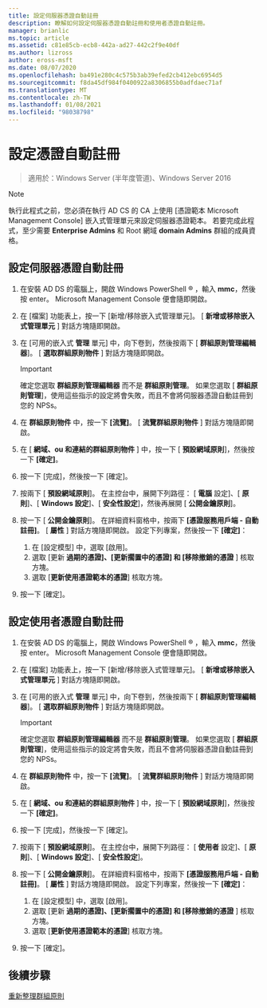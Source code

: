 ```yaml
---
title: 設定伺服器憑證自動註冊
description: 瞭解如何設定伺服器憑證自動註冊和使用者憑證自動註冊。
manager: brianlic
ms.topic: article
ms.assetid: c81e85cb-ecb8-442a-ad27-442c2f9e40df
ms.author: lizross
author: eross-msft
ms.date: 08/07/2020
ms.openlocfilehash: ba491e280c4c575b3ab39efed2cb412ebc6954d5
ms.sourcegitcommit: f8da45df984f0400922a8306855b0adfdaec71af
ms.translationtype: MT
ms.contentlocale: zh-TW
ms.lasthandoff: 01/08/2021
ms.locfileid: "98038798"
---
```

# <a name="configure-certificate-auto-enrollment"></a>設定憑證自動註冊

>適用於：Windows Server (半年度管道)、Windows Server 2016

> [!NOTE]
> 執行此程式之前，您必須在執行 AD CS 的 CA 上使用 [憑證範本 Microsoft Management Console] 嵌入式管理單元來設定伺服器憑證範本。
若要完成此程式，至少需要 **Enterprise Admins** 和 Root 網域 **domain Admins** 群組的成員資格。

## <a name="configure-server-certificate-auto-enrollment"></a>設定伺服器憑證自動註冊

1. 在安裝 AD DS 的電腦上，開啟 Windows PowerShell &reg; ，輸入 **mmc**，然後按 enter。 Microsoft Management Console 便會隨即開啟。
2. 在 [檔案] 功能表上，按一下 [新增/移除嵌入式管理單元]。 [ **新增或移除嵌入式管理單元** ] 對話方塊隨即開啟。
3. 在 [可用的嵌入式 **管理** 單元] 中，向下卷到，然後按兩下 [ **群組原則管理編輯器**]。 [ **選取群組原則物件** ] 對話方塊隨即開啟。

     > [!IMPORTANT]
     > 確定您選取 **群組原則管理編輯器** 而不是 **群組原則管理**。 如果您選取 [ **群組原則管理**]，使用這些指示的設定將會失敗，而且不會將伺服器憑證自動註冊到您的 NPSs。

4. 在 **群組原則物件** 中，按一下 **[流覽]**。 [ **流覽群組原則物件** ] 對話方塊隨即開啟。
5. 在 [ **網域、ou 和連結的群組原則物件** ] 中，按一下 [ **預設網域原則**]，然後按一下 **[確定]**。
6. 按一下 [完成]，然後按一下 [確定]。
7. 按兩下 [ **預設網域原則**]。 在主控台中，展開下列路徑： [ **電腦** 設定]、[ **原則**]、[ **Windows 設定**]、[ **安全性設定**]，然後再展開 [ **公開金鑰原則**]。
8. 按一下 [ **公開金鑰原則**]。 在詳細資料窗格中，按兩下 **[憑證服務用戶端 - 自動註冊]**。 [ **屬性** ] 對話方塊隨即開啟。 設定下列專案，然後按一下 **[確定]**：

     1. 在 [設定模型] 中，選取 [啟用]。
     2. 選取 [更新 **過期的憑證]、[更新擱置中的憑證] 和 [移除撤銷的憑證** ] 核取方塊。
     3. 選取 [**更新使用憑證範本的憑證**] 核取方塊。

9. 按一下 [確定]。

## <a name="configure-user-certificate-auto-enrollment"></a>設定使用者憑證自動註冊

1. 在安裝 AD DS 的電腦上，開啟 Windows PowerShell &reg; ，輸入 **mmc**，然後按 enter。 Microsoft Management Console 便會隨即開啟。
2. 在 [檔案] 功能表上，按一下 [新增/移除嵌入式管理單元]。 [ **新增或移除嵌入式管理單元** ] 對話方塊隨即開啟。
3. 在 [可用的嵌入式 **管理** 單元] 中，向下卷到，然後按兩下 [ **群組原則管理編輯器**]。 [ **選取群組原則物件** ] 對話方塊隨即開啟。

     > [!IMPORTANT]
     > 確定您選取 **群組原則管理編輯器** 而不是 **群組原則管理**。 如果您選取 [ **群組原則管理**]，使用這些指示的設定將會失敗，而且不會將伺服器憑證自動註冊到您的 NPSs。

4. 在 **群組原則物件** 中，按一下 **[流覽]**。 [ **流覽群組原則物件** ] 對話方塊隨即開啟。
5. 在 [ **網域、ou 和連結的群組原則物件** ] 中，按一下 [ **預設網域原則**]，然後按一下 **[確定]**。
6. 按一下 [完成]，然後按一下 [確定]。
7. 按兩下 [ **預設網域原則**]。 在主控台中，展開下列路徑： [ **使用者** 設定]、[ **原則**]、[ **Windows 設定**]、[ **安全性設定**]。
8. 按一下 [ **公開金鑰原則**]。 在詳細資料窗格中，按兩下 **[憑證服務用戶端 - 自動註冊]**。 [ **屬性** ] 對話方塊隨即開啟。 設定下列專案，然後按一下 **[確定]**：

     1. 在 [設定模型] 中，選取 [啟用]。
     2. 選取 [更新 **過期的憑證]、[更新擱置中的憑證] 和 [移除撤銷的憑證** ] 核取方塊。
     3. 選取 [**更新使用憑證範本的憑證**] 核取方塊。

9. 按一下 [確定]。

## <a name="next-steps"></a>後續步驟

[重新整理群組原則](refresh-group-policy.md)
